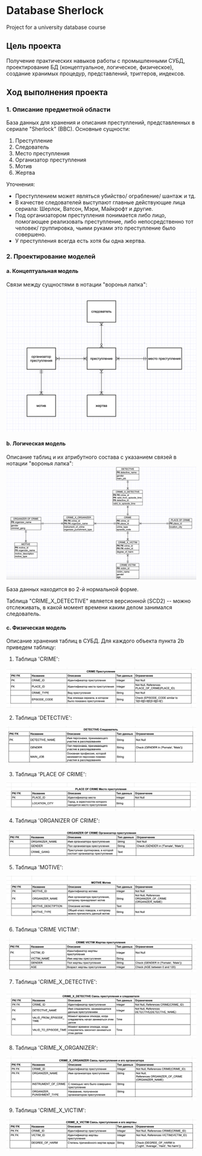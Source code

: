 # Database Sherlock
Project for a university database course

## Цель проекта
Получение практических навыков работы с промышленными СУБД, проектирование БД (концептуальное, логическое, физическое), создание хранимых процедур, представлений, триггеров, индексов.

## Ход выполнения проекта
### 1. Описание предметной области
База данных для хранения и описания преступлений, представленных в сериале "Sherlock" (BBC). Основные сущности:
1. Преступление
2. Следователь
3. Место преступления
4. Организатор преступления
5. Мотив
6. Жертва

Уточнения:
- Преступлением может являться убийство/ ограбление/ шантаж и тд. 
- В качестве следователей выступают главные действующие лица сериала: Шерлок, Ватсон, Мэри, Майкрофт и другие. 
- Под организатором преступления понимается либо лицо, помогающее реализовать преступление, либо непосредственно тот человек/ группировка, чьими руками это преступление было совершено.
- У преступления всегда есть хотя бы одна жертва.
### 2. Проектирование моделей
#### a. Концептуальная модель 
Связи между сущностями в нотации "воронья лапка":
<img src="/models/conceptual-model-sherlock.png"/>

#### b. Логическая модель 
Описание таблиц и их атрибутного состава с указанием связей в нотации "воронья лапка":
<img src="/models/logical-model-sherlock.png"/>

База данных находится во 2-й нормальной форме.

Таблица "CRIME_X_DETECTIVE" является версионной (SCD2) -- можно отслеживать, в какой момент времени каким делом занимался следователь. 

#### c. Физическая модель 
Описание хранения таблиц в СУБД. 
Для каждого объекта пункта 2b приведем таблицу:

1. Таблица 'CRIME':
<img src="/models/physical-model-sherlock/pm-1-crime.png"/>

2. Таблица 'DETECTIVE':
<img src="/models/physical-model-sherlock/pm-2-detective.png"/>

3. Таблица 'PLACE OF CRIME':
<img src="/models/physical-model-sherlock/pm-3-place.png"/>

4. Таблица 'ORGANIZER OF CRIME':
<img src="/models/physical-model-sherlock/pm-4-organizer.png"/>

5. Таблица 'MOTIVE':
<img src="/models/physical-model-sherlock/pm-5-motive.png"/>

6. Таблица 'CRIME VICTIM':
<img src="/models/physical-model-sherlock/pm-6-victim.png"/>

7. Таблица 'CRIME_X_DETECTIVE':
<img src="/models/physical-model-sherlock/pm-7-crime-x-detective.png"/>

8. Таблица 'CRIME_X_ORGANIZER':
<img src="/models/physical-model-sherlock/pm-8-crime-x-organizer.png"/>

9. Таблица 'CRIME_X_VICTIM':
<img src="/models/physical-model-sherlock/pm-9-crime-x-victim.png"/>
